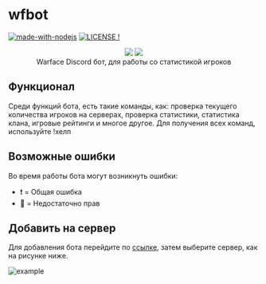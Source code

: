 # wfbot
[![made-with-nodejs](https://img.shields.io/badge/Made%20with-Node.js-1f425f.svg)](https://nodejs.org) [![LICENSE !](https://img.shields.io/github/license/GlobalArtLimited/wfbot)](https://github.com/GlobalArtLimited/wfbot/blob/master/LICENSE) 
<p align="center">
    <a href="https://ru.warface.com"><img src="https://i.imgur.com/AB5fREI.png"></a> <a href="https://discord.com">
    <img src="https://discordapp.com/assets/2c21aeda16de354ba5334551a883b481.png"></a> 
    <br>
    Warface Discord бот, для работы со статистикой игроков
</p>

## Функционал
Среди функций бота, есть такие команды, как: проверка текущего количества игроков на серверах, проверка статистики, статистика клана, игровые рейтинги и многое другое.
Для получения всех команд, используйте !хелп

## Возможные ошибки
Во время работы бота могут возникнуть ошибки:

- :heavy_exclamation_mark: = Общая ошибка
- :no_entry_sign: = Недостаточно прав

## Добавить на сервер
Для добавления бота перейдите по [ссылке](https://discord.com/oauth2/authorize?client_id=800354757297438750&scope=bot+applications.commands&permissions=355392), затем выберите сервер, как на рисунке ниже.

![example](https://i.imgur.com/KCdUbpd.png)

